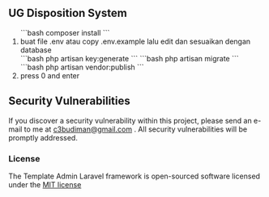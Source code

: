 ## UG Disposition System
<ol>
```bash
composer install
```
<li> buat file .env atau copy .env.example lalu edit dan sesuaikan dengan database </li>
```bash
  php artisan key:generate
```
```bash
  php artisan migrate
```
```bash
  php artisan vendor:publish
```
<li> press 0 and enter </li>
</ol>


## Security Vulnerabilities

If you discover a security vulnerability within this project, please send an e-mail to me at c3budiman@gmail.com . All security vulnerabilities will be promptly addressed.

### License

The Template Admin Laravel framework is open-sourced software licensed under the [MIT license](http://opensource.org/licenses/MIT)
